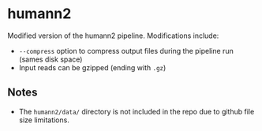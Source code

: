 humann2
=======

Modified version of the humann2 pipeline. Modifications include:

* `--compress` option to compress output files during the pipeline run (sames disk space)
* Input reads can be gzipped (ending with `.gz`)

## Notes

* The `humann2/data/` directory is not included in the repo due to github file size limitations.